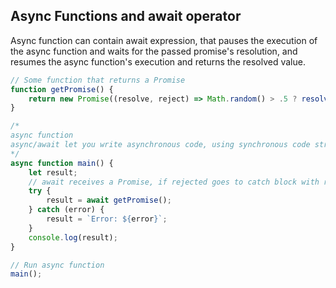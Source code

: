 ## Async Functions and await operator
Async function can contain await expression, that pauses the execution of the async function and waits for the passed promise's resolution, and resumes the async function's execution and returns the resolved value.

```js
// Some function that returns a Promise
function getPromise() {
    return new Promise((resolve, reject) => Math.random() > .5 ? resolve('Lucky') : reject('Bad Luck'));
}

/*
async function
async/await let you write asynchronous code, using synchronous code structure
*/
async function main() {
    let result;
    // await receives a Promise, if rejected goes to catch block with respective error
    try {
        result = await getPromise();
    } catch (error) {
        result = `Error: ${error}`;
    }
    console.log(result);
}

// Run async function
main();
```
